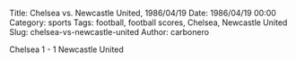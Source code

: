 Title: Chelsea vs. Newcastle United, 1986/04/19
Date: 1986/04/19 00:00
Category: sports
Tags: football, football scores, Chelsea, Newcastle United
Slug: chelsea-vs-newcastle-united
Author: carbonero


Chelsea 1 - 1 Newcastle United
